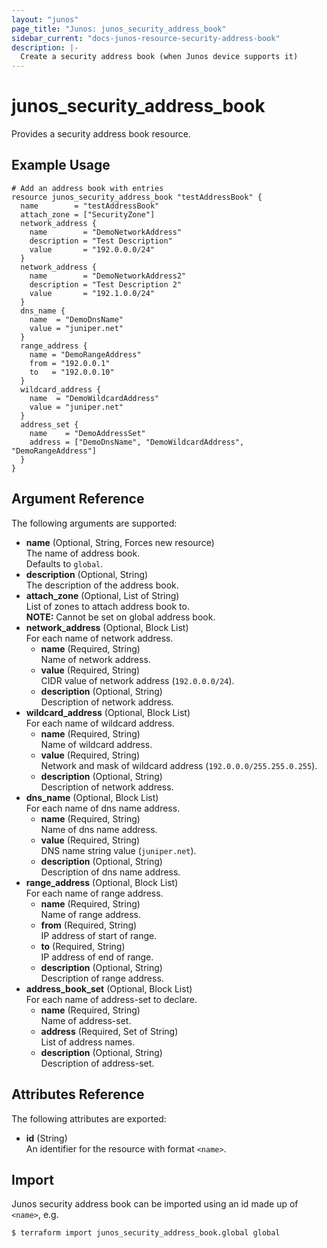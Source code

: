 ```yaml
---
layout: "junos"
page_title: "Junos: junos_security_address_book"
sidebar_current: "docs-junos-resource-security-address-book"
description: |-
  Create a security address book (when Junos device supports it)
---
```


# junos_security_address_book

Provides a security address book resource.

## Example Usage

```hcl
# Add an address book with entries
resource junos_security_address_book "testAddressBook" {
  name        = "testAddressBook"
  attach_zone = ["SecurityZone"]
  network_address {
    name        = "DemoNetworkAddress"
    description = "Test Description"
    value       = "192.0.0.0/24"
  }
  network_address {
    name        = "DemoNetworkAddress2"
    description = "Test Description 2"
    value       = "192.1.0.0/24"
  }
  dns_name {
    name  = "DemoDnsName"
    value = "juniper.net"
  }
  range_address {
    name = "DemoRangeAddress"
    from = "192.0.0.1"
    to   = "192.0.0.10"
  }
  wildcard_address {
    name  = "DemoWildcardAddress"
    value = "juniper.net"
  }
  address_set {
    name    = "DemoAddressSet"
    address = ["DemoDnsName", "DemoWildcardAddress", "DemoRangeAddress"]
  }
}
```

## Argument Reference

The following arguments are supported:

- **name** (Optional, String, Forces new resource)  
  The name of address book.  
  Defaults to `global`.
- **description** (Optional, String)  
  The description of the address book.
- **attach_zone** (Optional, List of String)  
  List of zones to attach address book to.  
  **NOTE:** Cannot be set on global address book.
- **network_address** (Optional, Block List)  
  For each name of network address.
  - **name** (Required, String)  
    Name of network address.
  - **value** (Required, String)  
    CIDR value of network address (`192.0.0.0/24`).
  - **description** (Optional, String)  
    Description of network address.
- **wildcard_address** (Optional, Block List)  
  For each name of wildcard address.
  - **name** (Required, String)  
    Name of wildcard address.
  - **value** (Required, String)  
    Network and mask of wildcard address (`192.0.0.0/255.255.0.255`).
  - **description** (Optional, String)  
    Description of network address.
- **dns_name** (Optional, Block List)  
  For each name of dns name address.
  - **name** (Required, String)  
    Name of dns name address.
  - **value** (Required, String)  
    DNS name string value (`juniper.net`).
  - **description** (Optional, String)  
    Description of dns name address.
- **range_address** (Optional, Block List)  
   For each name of range address.
  - **name** (Required, String)  
    Name of range address.
  - **from** (Required, String)  
    IP address of start of range.
  - **to** (Required, String)  
    IP address of end of range.
  - **description** (Optional, String)  
    Description of range address.
- **address_book_set** (Optional, Block List)  
  For each name of address-set to declare.
  - **name** (Required, String)  
    Name of address-set.
  - **address** (Required, Set of String)  
    List of address names.
  - **description** (Optional, String)  
    Description of address-set.

## Attributes Reference

The following attributes are exported:

- **id** (String)  
  An identifier for the resource with format `<name>`.

## Import

Junos security address book can be imported using an id made up of `<name>`, e.g.

```shell
$ terraform import junos_security_address_book.global global
```
